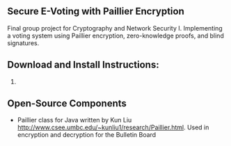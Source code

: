 Secure E-Voting with Paillier Encryption
----------------------------------------

Final group project for Cryptography and Network Security I. Implementing a voting system using Paillier encryption, zero-knowledge proofs, and blind signatures.

Download and Install Instructions:
----------------------------------

1. 


Open-Source Components
----------------------

* Paillier class for Java written by Kun Liu <http://www.csee.umbc.edu/~kunliu1/research/Paillier.html>. Used in encryption and decryption for the Bulletin Board 